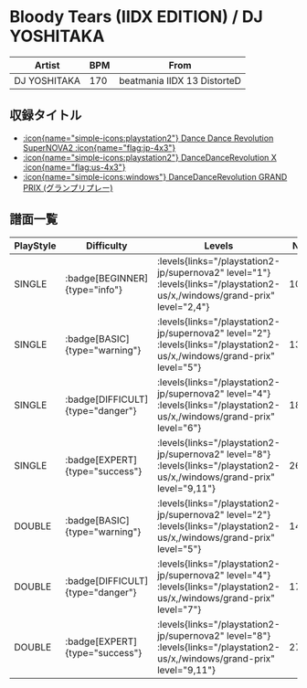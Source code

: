 # Bloody Tears (IIDX EDITION) / DJ YOSHITAKA

|Artist|BPM|From|
|------|---|----|
|DJ YOSHITAKA|170|beatmania IIDX 13 DistorteD|

## 収録タイトル

- [:icon{name="simple-icons:playstation2"} Dance Dance Revolution SuperNOVA2 :icon{name="flag:jp-4x3"}](/playstation2-jp/supernova2)
- [:icon{name="simple-icons:playstation2"} DanceDanceRevolution X :icon{name="flag:us-4x3"}](/playstation2-us/x)
- [:icon{name="simple-icons:windows"} DanceDanceRevolution GRAND PRIX (グランプリプレー)](/windows/grand-prix)

## 譜面一覧

|PlayStyle|Difficulty|Levels|Notes|Movie|
|---------|----------|------|-----|-----|
|SINGLE| :badge[BEGINNER]{type="info"}| :levels{links="/playstation2-jp/supernova2" level="1"} :levels{links="/playstation2-us/x,/windows/grand-prix" level="2,4"}|101/0||
|SINGLE| :badge[BASIC]{type="warning"}| :levels{links="/playstation2-jp/supernova2" level="2"} :levels{links="/playstation2-us/x,/windows/grand-prix" level="5"}|139/0||
|SINGLE| :badge[DIFFICULT]{type="danger"}| :levels{links="/playstation2-jp/supernova2" level="4"} :levels{links="/playstation2-us/x,/windows/grand-prix" level="6"}|189/4||
|SINGLE| :badge[EXPERT]{type="success"}| :levels{links="/playstation2-jp/supernova2" level="8"} :levels{links="/playstation2-us/x,/windows/grand-prix" level="9,11"}|265/0||
|DOUBLE| :badge[BASIC]{type="warning"}| :levels{links="/playstation2-jp/supernova2" level="2"} :levels{links="/playstation2-us/x,/windows/grand-prix" level="5"}|149/0||
|DOUBLE| :badge[DIFFICULT]{type="danger"}| :levels{links="/playstation2-jp/supernova2" level="4"} :levels{links="/playstation2-us/x,/windows/grand-prix" level="7"}|177/24||
|DOUBLE| :badge[EXPERT]{type="success"}| :levels{links="/playstation2-jp/supernova2" level="8"} :levels{links="/playstation2-us/x,/windows/grand-prix" level="9,11"}|271/0||
